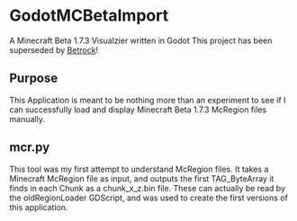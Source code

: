 # GodotMCBetaImport
 A Minecraft Beta 1.7.3 Visualzier written in Godot
 This project has been superseded by [Betrock](https://github.com/OfficialPixelBrush/Betrock)!

## Purpose
This Application is meant to be nothing more than an experiment to see if I can successfully load and display Minecraft Beta 1.7.3 McRegion files manually.

## mcr.py
This tool was my first attempt to understand McRegion files. It takes a Minecraft McRegion file as input, and outputs the first TAG_ByteArray it finds in each Chunk as a chunk\_x\_z.bin file. These can actually be read by the oldRegionLoader GDScript, and was used to create the first versions of this application.
